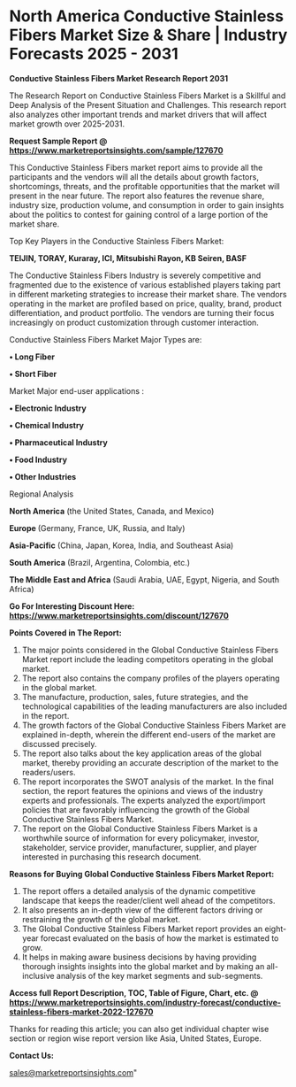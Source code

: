  # North America Conductive Stainless Fibers Market Size & Share | Industry Forecasts 2025 - 2031

<strong>Conductive Stainless Fibers Market Research Report 2031</strong>

The Research Report on Conductive Stainless Fibers Market is a Skillful and Deep Analysis of the Present Situation and Challenges. This research report also analyzes other important trends and market drivers that will affect market growth over 2025-2031.

<strong>Request Sample Report @ <a href=https://www.marketreportsinsights.com/sample/127670>https://www.marketreportsinsights.com/sample/127670</a></strong>

This Conductive Stainless Fibers market report aims to provide all the participants and the vendors will all the details about growth factors, shortcomings, threats, and the profitable opportunities that the market will present in the near future. The report also features the revenue share, industry size, production volume, and consumption in order to gain insights about the politics to contest for gaining control of a large portion of the market share.

Top Key Players in the Conductive Stainless Fibers Market:

<strong>TEIJIN, TORAY, Kuraray, ICI, Mitsubishi Rayon, KB Seiren, BASF</strong>

The Conductive Stainless Fibers Industry is severely competitive and fragmented due to the existence of various established players taking part in different marketing strategies to increase their market share. The vendors operating in the market are profiled based on price, quality, brand, product differentiation, and product portfolio. The vendors are turning their focus increasingly on product customization through customer interaction.

Conductive Stainless Fibers Market Major Types are:

<strong>• Long Fiber

• Short Fiber</strong>

Market Major end-user applications :

<strong>• Electronic Industry

• Chemical Industry

• Pharmaceutical Industry

• Food Industry

• Other Industries</strong>

Regional Analysis

</u><strong><b>North America</b></strong> (the United States, Canada, and Mexico)

<strong><b>Europe </b></strong>(Germany, France, UK, Russia, and Italy)

<strong><b>Asia-Pacific</b></strong> (China, Japan, Korea, India, and Southeast Asia)

<strong><b>South America</b></strong> (Brazil, Argentina, Colombia, etc.)

<strong><b>The Middle East and Africa</b></strong> (Saudi Arabia, UAE, Egypt, Nigeria, and South Africa)

<strong>Go For Interesting Discount Here: <a href=https://www.marketreportsinsights.com/discount/127670>https://www.marketreportsinsights.com/discount/127670</a></strong>

<strong>Points Covered in The Report:</strong>
<ol>
  <li>The major points considered in the Global Conductive Stainless Fibers Market report include the leading competitors operating in the global market.</li>
  <li>The report also contains the company profiles of the players operating in the global market.</li>
  <li>The manufacture, production, sales, future strategies, and the technological capabilities of the leading manufacturers are also included in the report.</li>
  <li>The growth factors of the Global Conductive Stainless Fibers Market are explained in-depth, wherein the different end-users of the market are discussed precisely.</li>
  <li>The report also talks about the key application areas of the global market, thereby providing an accurate description of the market to the readers/users.</li>
  <li>The report incorporates the SWOT analysis of the market. In the final section, the report features the opinions and views of the industry experts and professionals. The experts analyzed the export/import policies that are favorably influencing the growth of the Global Conductive Stainless Fibers Market.</li>
  <li>The report on the Global Conductive Stainless Fibers Market is a worthwhile source of information for every policymaker, investor, stakeholder, service provider, manufacturer, supplier, and player interested in purchasing this research document.</li>
</ol>
<strong>Reasons for Buying Global Conductive Stainless Fibers Market Report:</strong>

<ol>
  <li>The report offers a detailed analysis of the dynamic competitive landscape that keeps the reader/client well ahead of the competitors.</li>
  <li>It also presents an in-depth view of the different factors driving or restraining the growth of the global market.</li>
  <li>The Global Conductive Stainless Fibers Market report provides an eight-year forecast evaluated on the basis of how the market is estimated to grow.</li>
  <li>It helps in making aware business decisions by having providing thorough insights insights into the global market and by making an all-inclusive analysis of the key market segments and sub-segments.</li>
</ol>
<strong>Access full Report Description, TOC, Table of Figure, Chart, etc. @ <a href=https://www.marketreportsinsights.com/industry-forecast/conductive-stainless-fibers-market-2022-127670>https://www.marketreportsinsights.com/industry-forecast/conductive-stainless-fibers-market-2022-127670</a></strong>


Thanks for reading this article; you can also get individual chapter wise section or region wise report version like Asia, United States, Europe.

<strong>Contact Us:</strong>

sales@marketreportsinsights.com"
